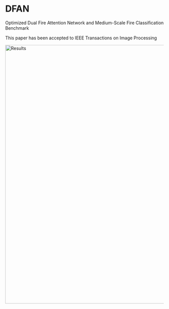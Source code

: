 # DFAN
Optimized Dual Fire Attention Network and Medium-Scale Fire Classification Benchmark

This paper has been accepted to IEEE Transactions on Image Processing

<img width="821" alt="Results" src="https://user-images.githubusercontent.com/40714349/188585434-640b0466-4765-4951-a151-6a7b7645839d.png">
